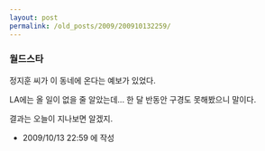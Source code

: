 ```yaml
---
layout: post
permalink: /old_posts/2009/200910132259/
---
```


### 월드스타

정지훈 씨가 이 동네에 온다는 예보가 있었다.

LA에는 올 일이 없을 줄 알았는데... 한 달 반동안 구경도 못해봤으니 말이다.

결과는 오늘이 지나보면 알겠지.





- 2009/10/13 22:59 에 작성